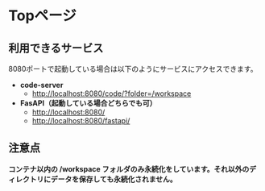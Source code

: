 # Topページ

## 利用できるサービス

8080ポートで起動している場合は以下のようにサービスにアクセスできます。

- **code-server**
    - [http://localhost:8080/code/?folder=/workspace](http://localhost:8080/code/?folder=/workspace)
- **FasAPI（起動している場合どちらでも可）**
    - [http://localhost:8080/](http://localhost:8080/)
    - [http://localhost:8080/fastapi/](http://localhost:8080/fastapi/)
## 注意点

**コンテナ以内の /workspace フォルダのみ永続化をしています。それ以外のディレクトリにデータを保存しても永続化されません。**
